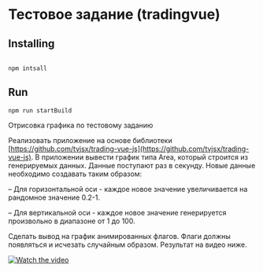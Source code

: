 # Тестовое задание (tradingvue)

## Installing 

```

npm intsall

```

## Run 

```
npm run startBuild
```


Отрисовка графика по тестовому заданию

Реализовать приложение на основе библиотеки [https://github.com/tvjsx/trading-vue-js](https://github.com/tvjsx/trading-vue-js). В приложении вывести график типа Area, который строится из генерируемых данных. Данные поступают раз в секунду. Новые данные необходимо создавать таким образом:

– Для горизонтальной оси - каждое новое значение увеличивается на рандомное значение 0.2-1.

– Для вертикальной оси - каждое новое значение генерируется произвольно в диапазоне от 1 до 100. 

Сделать вывод на график анимированных флагов. Флаги должны появляться и исчезать случайным образом. Результат на видео ниже.


[![Watch the video](https://img.youtube.com/vi/pEjV8ydhagM/maxresdefault.jpg)](https://www.youtube.com/watch?v=pEjV8ydhagM)

